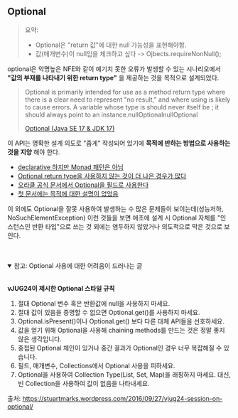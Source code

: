 ## Optional

> 요약: 
> - Optional은 "return 값"에 대한 null 가능성을 표현해야함.
> - 값(매개변수)이 null임을 체크하고 싶다 -> Ojbects.requireNonNull();

optional은 악명높은 NFE와 같이 예기치 못한 오류가 발생할 수 있는 시나리오에서 __"값의 부재를 나타내기 위한 return type"__ 을 제공하는 것을 목적으로 설계되었다.

> Optional is primarily intended for use as a method return type where there is a clear need to represent "no result," and where using is likely to cause errors. A variable whose type is should never itself be ; it should always point to an instance.nullOptionalnullOptional
> 
> [Optional (Java SE 17 & JDK 17)](https://docs.oracle.com/en/java/javase/17/docs/api/java.base/java/util/Optional.html)

이 API는 명확한 설계 의도로 "좁게" 작성되어 있기에 __목적에 반하는 방법으로 사용하는 것을 지양__ 해야 한다. <br>

- [declarative 하지만 Monad 패턴은 아님](https://www.baeldung.com/java-monads) <br>
- [Optional return type을 사용하지 않는 것이 더 나은 경우가 많다](https://www.baeldung.com/java-optional-return) <br>
- [오라클 공식 문서에서 Optional을 필드로 사용한다](https://www.oracle.com/technical-resources/articles/java/java8-optional.html) <br>
- [첫 문서에는 목적에 대한 설명이 없었음](https://docs.oracle.com/javase/8/docs/api/)

이 외에도 Optional을 잘못 사용하여 발생하는 수 많은 문제들이 보이는데(성능저하, NoSuchElementException) 이런 것들을 보면 애초에 설계 시 Optional 자체를 "인스턴스인 반환 타입"으로 쓰는 것 외에는 염두하지 않았거나 의도적으로 막은 것으로 보인다. 

<br>
<br>


<details open>
<summary>참고: Optional 사용에 대한 어려움이 드러나는 글</summary>
  
  <br>
  
  __vJUG24이 제시한 Optional 스타일 규칙__<br>
  
  1. 절대 Optional 변수 혹은 반환값에 null을 사용하지 마세요.<br>  
  1. 절대 값이 있음을 증명할 수 없으면 Optional.get()를 사용하지 마세요.<br>  
  3. Optional.isPresent()이나 Optional.get() 보다 다른 대체 API들을 선호하세요.<br>  
  4. 값을 얻기 위해 Optional을 사용해 chaining methods를 만드는 것은 정말 좋지 않은 생각입니다.<br>  
  5. 중첩된 Optional 체인이 있거나 중간 결과가 Optional인 경우 너무 복잡해질 수 있습니다.<br>  
  6. 필드, 매개변수, Collections에서 Optional 사용을 피하세요. <br>  
  7. Optional을 사용하여 Collection Type(List, Set, Map)을 래핑하지 마세요. 대신, 빈 Collection을 사용하여 값이 없음을 나타내세요.<br>

  출처: https://stuartmarks.wordpress.com/2016/09/27/vjug24-session-on-optional/
</details>
